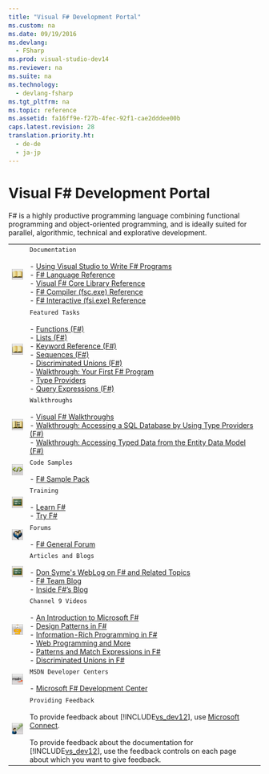 ```yaml
---
title: "Visual F# Development Portal"
ms.custom: na
ms.date: 09/19/2016
ms.devlang: 
  - FSharp
ms.prod: visual-studio-dev14
ms.reviewer: na
ms.suite: na
ms.technology: 
  - devlang-fsharp
ms.tgt_pltfrm: na
ms.topic: reference
ms.assetid: fa16ff9e-f27b-4fec-92f1-cae2dddee00b
caps.latest.revision: 28
translation.priority.ht: 
  - de-de
  - ja-jp
---
```

# Visual F# Development Portal
F# is a highly productive programming language combining functional programming and object-oriented programming, and is ideally suited for parallel, algorithmic, technical and explorative development.  
  
|||  
|-|-|  
|![Documentation](../vs140/media/VS_Icon_Documentation.gif "VS_Icon_Documentation")|`Documentation`<br /><br /> -   [Using Visual Studio to Write F# Programs](../vs140/Using-Visual-Studio-to-Write-F#-Programs.md)<br />-   [F# Language Reference](../Topic/F%23%20Language%20Reference.md)<br />-   [Visual F# Core Library Reference](../Topic/F%23%20Core%20Library%20Reference.md)<br />-   [F# Compiler (fsc.exe) Reference](../vs140/F#-Compiler--fsc.exe--Reference.md)<br />-   [F# Interactive (fsi.exe) Reference](../Topic/F%23%20Interactive%20\(fsi.exe\)%20Reference.md)|  
|![Documentation](../vs140/media/VS_Icon_Documentation.gif "VS_Icon_Documentation")|`Featured Tasks`<br /><br /> -   [Functions (F#)](../vs140/Functions--F#-.md)<br />-   [Lists (F#)](../Topic/Lists%20\(F%23\).md)<br />-   [Keyword Reference (F#)](../vs140/Keyword-Reference--F#-.md)<br />-   [Sequences (F#)](../Topic/Sequences%20\(F%23\).md)<br />-   [Discriminated Unions (F#)](../vs140/Discriminated-Unions--F#-.md)<br />-   [Walkthrough: Your First F# Program](../vs140/Walkthrough--Your-First-F#-Program.md)<br />-   [Type Providers](../vs140/Type-Providers.md)<br />-   [Query Expressions (F#)](../Topic/Query%20Expressions%20\(F%23\).md)|  
|![Walkthroughs](../vs140/media/VS_Icon_Walkthroughs.gif "VS_Icon_Walkthroughs")|`Walkthroughs`<br /><br /> -   [Visual F# Walkthroughs](../vs140/Visual-F#-Samples-and-Walkthroughs.md)<br />-   [Walkthrough: Accessing a SQL Database by Using Type Providers (F#)](../Topic/Walkthrough:%20Accessing%20a%20SQL%20Database%20by%20Using%20Type%20Providers%20\(F%23\).md)<br />-   [Walkthrough: Accessing Typed Data from the Entity Data Model (F#)](../Topic/Walkthrough:%20Accessing%20a%20SQL%20Database%20by%20Using%20Type%20Providers%20and%20Entities%20\(F%23\).md)|  
|![Code Samples](../vs140/media/VS_icon_CodeSamples.gif "VS_icon_CodeSamples")|`Code Samples`<br /><br /> -   [F# Sample Pack](http://go.microsoft.com/fwlink/?LinkId=254878)|  
|![Training](../vs140/media/VS_Icon_Training.gif "VS_Icon_Training")|`Training`<br /><br /> -   [Learn F#](http://go.microsoft.com/fwlink/?LinkId=254879)<br />-   [Try F#](http://www.tryfsharp.org)|  
|![Forums](../vs140/media/VS_Icon_Forums.gif "VS_Icon_Forums")|`Forums`<br /><br /> -   [F# General Forum](http://go.microsoft.com/fwlink/?LinkId=248225)|  
|![Training](../vs140/media/VS_Icon_Training.gif "VS_Icon_Training")|`Articles and Blogs`<br /><br /> -   [Don Syme's WebLog on F# and Related Topics](http://go.microsoft.com/fwlink/?LinkId=254882)<br />-   [F# Team Blog](http://go.microsoft.com/fwlink/?LinkId=254880)<br />-   [Inside F#’s Blog](http://go.microsoft.com/fwlink/?LinkId=254883)|  
|![Channel 9 Videos](../vs140/media/VS_icon_Channel9Videos.gif "VS_icon_Channel9Videos")|`Channel 9 Videos`<br /><br /> -   [An Introduction to Microsoft F#](http://go.microsoft.com/fwlink/?LinkId=254884)<br />-   [Design Patterns in F#](http://go.microsoft.com/fwlink/?LinkId=254885)<br />-   [Information-Rich Programming in F#](http://go.microsoft.com/fwlink/?LinkId=254886)<br />-   [Web Programming and More](http://go.microsoft.com/fwlink/?LinkId=254887)<br />-   [Patterns and Match Expressions in F#](http://go.microsoft.com/fwlink/?LinkId=254889)<br />-   [Discriminated Unions in F#](http://go.microsoft.com/fwlink/?LinkId=254890)|  
|![MSDN Developer Center](../vs140/media/VS_Icon_MSDNDevCenter.gif "VS_Icon_MSDNDevCenter")|`MSDN Developer Centers`<br /><br /> -   [Microsoft F# Development Center](http://go.microsoft.com/fwlink/?LinkId=254891)|  
|![Providing Feedback](../vs140/media/VS_Icon_Feedback.gif "VS_Icon_Feedback")|`Providing Feedback`<br /><br /> To provide feedback about [!INCLUDE[vs_dev12](../vs140/includes/vs_dev12_md.md)], use [Microsoft Connect](http://go.microsoft.com/fwlink/?LinkID=150463).<br /><br /> To provide feedback about the documentation for [!INCLUDE[vs_dev12](../vs140/includes/vs_dev12_md.md)], use the feedback controls on each page about which you want to give feedback.|
